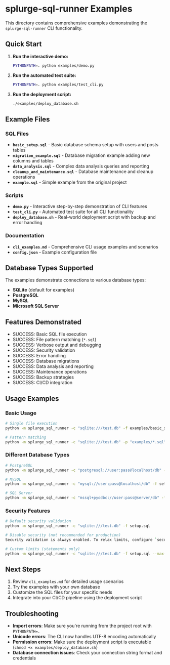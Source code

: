 # splurge-sql-runner Examples

This directory contains comprehensive examples demonstrating the `splurge-sql-runner` CLI functionality.

## Quick Start

1. **Run the interactive demo:**
   ```bash
   PYTHONPATH=. python examples/demo.py
   ```

2. **Run the automated test suite:**
   ```bash
   PYTHONPATH=. python examples/test_cli.py
   ```

3. **Run the deployment script:**
   ```bash
   ./examples/deploy_database.sh
   ```

## Example Files

### SQL Files

- **`basic_setup.sql`** - Basic database schema setup with users and posts tables
- **`migration_example.sql`** - Database migration example adding new columns and tables
- **`data_analysis.sql`** - Complex data analysis queries and reporting
- **`cleanup_and_maintenance.sql`** - Database maintenance and cleanup operations
- **`example.sql`** - Simple example from the original project

### Scripts

- **`demo.py`** - Interactive step-by-step demonstration of CLI features
- **`test_cli.py`** - Automated test suite for all CLI functionality
- **`deploy_database.sh`** - Real-world deployment script with backup and error handling

### Documentation

- **`cli_examples.md`** - Comprehensive CLI usage examples and scenarios
- **`config.json`** - Example configuration file

## Database Types Supported

The examples demonstrate connections to various database types:

- **SQLite** (default for examples)
- **PostgreSQL**
- **MySQL**
- **Microsoft SQL Server**

## Features Demonstrated

- SUCCESS: Basic SQL file execution
- SUCCESS: File pattern matching (`*.sql`)
- SUCCESS: Verbose output and debugging
- SUCCESS: Security validation
- SUCCESS: Error handling
- SUCCESS: Database migrations
- SUCCESS: Data analysis and reporting
- SUCCESS: Maintenance operations
- SUCCESS: Backup strategies
- SUCCESS: CI/CD integration

## Usage Examples

### Basic Usage
```bash
# Single file execution
python -m splurge_sql_runner -c "sqlite:///test.db" -f examples/basic_setup.sql -v

# Pattern matching
python -m splurge_sql_runner -c "sqlite:///test.db" -p "examples/*.sql" -v
```

### Different Database Types
```bash
# PostgreSQL
python -m splurge_sql_runner -c "postgresql://user:pass@localhost/db" -f setup.sql

# MySQL
python -m splurge_sql_runner -c "mysql://user:pass@localhost/db" -f setup.sql

# SQL Server
python -m splurge_sql_runner -c "mssql+pyodbc://user:pass@server/db" -f setup.sql
```

### Security Features
```bash
# Default security validation
python -m splurge_sql_runner -c "sqlite:///test.db" -f setup.sql

# Disable security (not recommended for production)
Security validation is always enabled. To relax limits, configure `security` settings in your JSON config and rerun.

# Custom limits (statements only)
python -m splurge_sql_runner -c "sqlite:///test.db" -f setup.sql --max-statements 50
```

## Next Steps

1. Review `cli_examples.md` for detailed usage scenarios
2. Try the examples with your own database
3. Customize the SQL files for your specific needs
4. Integrate into your CI/CD pipeline using the deployment script

## Troubleshooting

- **Import errors**: Make sure you're running from the project root with `PYTHONPATH=.`
- **Unicode errors**: The CLI now handles UTF-8 encoding automatically
- **Permission errors**: Make sure the deployment script is executable (`chmod +x examples/deploy_database.sh`)
- **Database connection issues**: Check your connection string format and credentials
